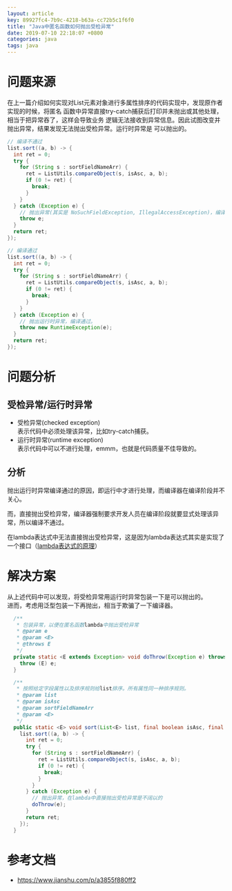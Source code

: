 ```yaml
---
layout: article
key: 89927fc4-7b9c-4218-b63a-cc72b5c1f6f0
title: "Java中匿名函数如何抛出受检异常"
date: 2019-07-10 22:18:07 +0800
categories: java
tags: java
---
```


# 问题来源
在上一篇介绍如何实现对List元素对象进行多属性排序的代码实现中，发现原作者实现的时候，将匿名
函数中异常直接try-catch捕获后打印并未抛出或其他处理，相当于把异常吞了，这样会导致业务
逻辑无法接收到异常信息。因此试图改变并抛出异常，结果发现无法抛出受检异常。运行时异常是
可以抛出的。

```java
// 编译不通过
list.sort((a, b) -> {
  int ret = 0;
  try {
    for (String s : sortFieldNameArr) {
      ret = ListUtils.compareObject(s, isAsc, a, b);
      if (0 != ret) {
        break;
      }
    }
  } catch (Exception e) {
    // 抛出异常(其实是 NoSuchFieldException, IllegalAccessException)，编译不通过。
    throw e;
  }
  return ret;
});

// 编译通过
list.sort((a, b) -> {
  int ret = 0;
  try {
    for (String s : sortFieldNameArr) {
      ret = ListUtils.compareObject(s, isAsc, a, b);
      if (0 != ret) {
        break;
      }
    }
  } catch (Exception e) {
    // 抛出运行时异常，编译通过。
    throw new RuntimeException(e);
  }
  return ret;
});
```

# 问题分析

## 受检异常/运行时异常
- 受检异常(checked exception)    
表示代码中必须处理该异常，比如try-catch捕获。
- 运行时异常(runtime exception)    
表示代码中可以不进行处理，emmm，也就是代码质量不佳导致的。

## 分析
抛出运行时异常编译通过的原因，即运行中才进行处理，而编译器在编译阶段并不关心。    

而，直接抛出受检异常，编译器强制要求开发人员在编译阶段就要显式处理该异常，所以编译不通过。    

在lambda表达式中无法直接抛出受检异常，这是因为lambda表达式其实是实现了一个接口（[lambda表达式的原理](https://www.jianshu.com/p/57bffc6e7acd)）

# 解决方案
从上述代码中可以发现，将受检异常用运行时异常包装一下是可以抛出的。    
进而，考虑用泛型包装一下再抛出，相当于欺骗了一下编译器。
```java
  /**
   * 包装异常，以便在匿名函数lambda中抛出受检异常
   * @param e
   * @param <E>
   * @throws E
   */
  private static <E extends Exception> void doThrow(Exception e) throws E {
    throw (E) e;
  }

  /**
   * 按照给定字段属性以及排序规则给list排序。所有属性同一种排序规则。
   * @param list
   * @param isAsc
   * @param sortFieldNameArr
   * @param <E>
   */
  public static <E> void sort(List<E> list, final boolean isAsc, final String... sortFieldNameArr) throws Exception {
    list.sort((a, b) -> {
      int ret = 0;
      try {
        for (String s : sortFieldNameArr) {
          ret = ListUtils.compareObject(s, isAsc, a, b);
          if (0 != ret) {
            break;
          }
        }
      } catch (Exception e) {
        // 抛出异常，在lambda中直接抛出受检异常是不阔以的
        doThrow(e);
      }
      return ret;
    });
  }
```

# 参考文档
- <https://www.jianshu.com/p/a3855f880ff2>
